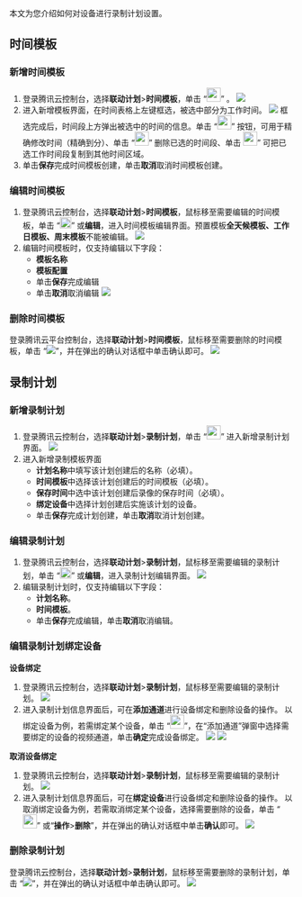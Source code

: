 本文为您介绍如何对设备进行录制计划设置。

## 时间模板

### 新增时间模板

1. 登录腾讯云控制台，选择**联动计划**>**时间模板**，单击 “<img src ="https://main.qcloudimg.com/raw/f972ef4ebc23c9308701be2e3a7d7eab.png" style ="margin:0;height:25px">” 。
![](https://main.qcloudimg.com/raw/d3981ba39d3c686b62d8e398dbaa4fee.png)
2. 进入新增模板界面，在时间表格上左键框选，被选中部分为工作时间。
![](https://main.qcloudimg.com/raw/3b431b4620c1e694752e7e2fcf624d58.png)
框选完成后，时间段上方弹出被选中的时间的信息。单击 “<img src ="https://main.qcloudimg.com/raw/7c0f16a58e7c00b3f565aad7048b33f3.png" style ="margin:0;height:25px">” 按钮，可用于精确修改时间（精确到分）、单击 “<img src ="https://main.qcloudimg.com/raw/b43c566f0b3bba963539a61fd236c90c.png" style ="margin:0;height:25px">” 删除已选的时间段、单击 <img src ="https://main.qcloudimg.com/raw/44efdc68eb9d1c7a4801fde5b6befcdf.png" style ="margin:0;height:25px">” 可把已选工作时间段复制到其他时间区域。
3. 单击**保存**完成时间模板创建，单击**取消**取消时间模板创建。

### 编辑时间模板

1. 登录腾讯云控制台，选择**联动计划**>**时间模板**，鼠标移至需要编辑的时间模板，单击 “<img src ="https://main.qcloudimg.com/raw/4c2fa5c98821333cc2c4bd09b799a1e9.png" style ="margin:0;height:20px">” 或**编辑**，进入时间模板编辑界面。预置模板**全天候模板、工作日模板、周末模板**不能被编辑。 
![](https://main.qcloudimg.com/raw/831a9561f1f6ffed9e0572c3ae23cf99.png)
2. 编辑时间模板时，仅支持编辑以下字段：
	- **模板名称**
	- **模板配置**
	- 单击**保存**完成编辑
	- 单击**取消**取消编辑
![](https://main.qcloudimg.com/raw/7493505f4555c599e4e9bafb4a624f62.png)


### 删除时间模板

登录腾讯云平台控制台，选择**联动计划**>**时间模板**，鼠标移至需要删除的时间模板，单击 “![](https://main.qcloudimg.com/raw/da15fedc320efb80f8d6462e3a9182ab.png)”，并在弹出的确认对话框中单击确认即可。
![](10.png)



## 录制计划

### 新增录制计划

1. 登录腾讯云控制台，选择**联动计划**>**录制计划**，单击 “<img src ="https://main.qcloudimg.com/raw/bd8b94ba38eb6d4cfd08ce7a53dbce99.png" style ="margin:0;height:25px">” 进入新增录制计划界面。
![](https://main.qcloudimg.com/raw/034d4679b63fe765af75b3225018f943.png)
2. 进入新增录制模板界面
	- **计划名称**中填写该计划创建后的名称（必填）。
	- **时间模板**中选择该计划创建后的时间模板（必填）。
	- **保存时间**中选中该计划创建后录像的保存时间（必填）。
	- **绑定设备**中选择计划创建后实施该计划的设备。
	- 单击**保存**完成计划创建，单击**取消**取消计划创建。

### 编辑录制计划

1. 登录腾讯云控制台，选择**联动计划**>**录制计划**，鼠标移至需要编辑的录制计划，单击 “<img src ="https://main.qcloudimg.com/raw/197aec9cc766b92c982d8a0f62a1df05.png" style ="margin:0;height:20px">” 或**编辑**，进入录制计划编辑界面。
![](https://main.qcloudimg.com/raw/c257148d138edbf7b9dab648ce0be5f6.png)
2. 编辑录制计划时，仅支持编辑以下字段：
	- **计划名称**。
	- **时间模板**。
	- 单击**保存**完成编辑，单击**取消**取消编辑。

### 编辑录制计划绑定设备

**设备绑定**

1. 登录腾讯云控制台，选择**联动计划**>**录制计划**，鼠标移至需要编辑的录制计划。
![](https://main.qcloudimg.com/raw/150ec8c480c2e60ab2823e6cf43371e8.png)
2. 进入录制计划信息界面后，可在**添加通道**进行设备绑定和删除设备的操作。
以绑定设备为例，若需绑定某个设备，单击 “<img src ="https://main.qcloudimg.com/raw/723c4dd2c7f721859e39cff1570b136e.png" style ="margin:0;height:25px">”，在“添加通道”弹窗中选择需要绑定的设备的视频通道，单击**确定**完成设备绑定。
![](https://main.qcloudimg.com/raw/8195a1f4ac1571b4ff3076aba8d13735.png)
![](https://main.qcloudimg.com/raw/52c5d5bdf7123207a384eedbcc42d7e2.png)

**取消设备绑定**

1. 登录腾讯云控制台，选择**联动计划**>**录制计划**，鼠标移至需要编辑的录制计划。
![](https://main.qcloudimg.com/raw/0257083b2e426ab81259dba3918a5fc5.png)
2. 进入录制计划信息界面后，可在**绑定设备**进行设备绑定和删除设备的操作。
以取消绑定设备为例，若需取消绑定某个设备，选择需要删除的设备，单击 “<img src ="https://main.qcloudimg.com/raw/ab27ce6d09b9b0f90e4aef414ecd3f15.png" style ="margin:0;height:25px">” 或“**操作**>**删除**”，并在弹出的确认对话框中单击**确认**即可。
![](https://main.qcloudimg.com/raw/e0c8cf1eef5edaa8ffc883a5b773aaa1.png)



### 删除录制计划

登录腾讯云控制台，选择**联动计划**>**录制计划**，鼠标移至需要删除的录制计划，单击 “![](https://main.qcloudimg.com/raw/765d2cd04ccf856ae50274d831ca7105.png)”，并在弹出的确认对话框中单击确认即可。
![](https://main.qcloudimg.com/raw/c6b51bcd5b99fedb1028cdfdc8a0b274.png)
